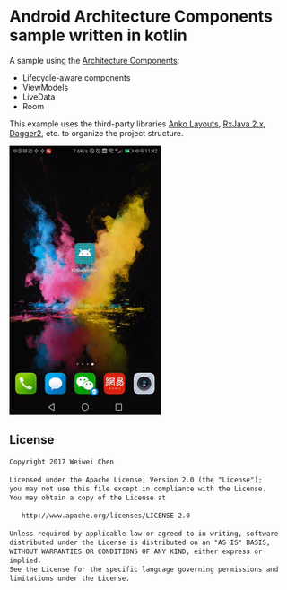 # Android Architecture Components sample written in kotlin

A sample using the [Architecture Components](https://developer.android.com/arch):
- Lifecycle-aware components
- ViewModels
- LiveData
- Room

This example uses the third-party libraries [Anko Layouts](https://github.com/Kotlin/anko), [RxJava 2.x](https://github.com/ReactiveX/RxJava), [Dagger2](https://github.com/google/dagger), etc. to organize the project structure.

![image](https://github.com/fancycww/KotlinAndroidArchitectureComponentsSample/blob/master/demo.gif)

License
-------

    Copyright 2017 Weiwei Chen

    Licensed under the Apache License, Version 2.0 (the "License");
    you may not use this file except in compliance with the License.
    You may obtain a copy of the License at
    
       http://www.apache.org/licenses/LICENSE-2.0
    
    Unless required by applicable law or agreed to in writing, software
    distributed under the License is distributed on an "AS IS" BASIS,
    WITHOUT WARRANTIES OR CONDITIONS OF ANY KIND, either express or implied.
    See the License for the specific language governing permissions and
    limitations under the License.